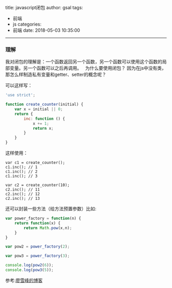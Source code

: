 title: javascript闭包
author: gsal
tags:
  - 前端
  - js
categories:
  - 前端
date: 2018-05-03 10:35:00
---
### 理解
我对闭包的理解是：一个函数返回另一个函数，另一个函数可以使用这个函数的局部变量。另一个函数可以之后再调用。   
为什么要使用闭包？ 因为在js中没有类，那怎么样制造私有变量和getter、setter的概念呢？  
<!--more-->
可以这样写：
``` js
'use strict';

function create_counter(initial) {
    var x = initial || 0;
    return {
        inc: function () {
            x += 1;
            return x;
        }
    }
}

```
这样使用：
```
var c1 = create_counter();
c1.inc(); // 1
c1.inc(); // 2
c1.inc(); // 3

var c2 = create_counter(10);
c2.inc(); // 11
c2.inc(); // 12
c2.inc(); // 13
```
还可以封装一些方法（给方法预置参数）比如:
``` js
var power_factory = function(n) {
    return function(x) {
        return Math.pow(x,n);
    }
}

var pow2 = power_factory(2);

var pow3 = power_factory(3);

console.log(pow2(6));
console.log(pow3(5));
```

参考:[廖雪峰的博客](https://www.liaoxuefeng.com/wiki/001434446689867b27157e896e74d51a89c25cc8b43bdb3000/00143449934543461c9d5dfeeb848f5b72bd012e1113d15000)
